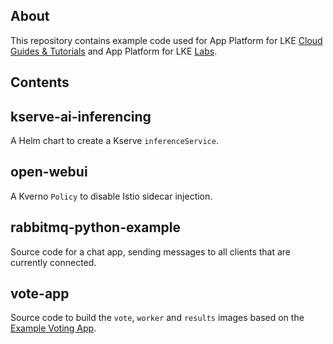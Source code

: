 ## About

This repository contains example code used for App Platform for LKE [Cloud Guides & Tutorials](https://www.linode.com/docs/guides/kubernetes/) and App Platform for LKE [Labs](https://apl-docs.net/docs/get-started/labs/overview).

## Contents

## kserve-ai-inferencing

A Helm chart to create a Kserve `inferenceService`.

## open-webui

A Kverno `Policy` to disable Istio sidecar injection.

## rabbitmq-python-example

Source code for a chat app, sending messages to all clients that are currently connected.

## vote-app

Source code to build the `vote`, `worker` and `results` images based on the [Example Voting App](https://github.com/dockersamples/example-voting-app).